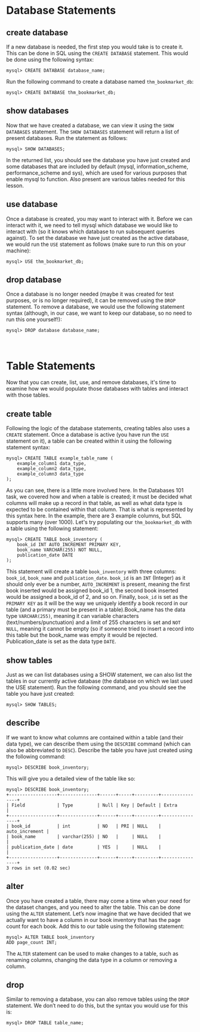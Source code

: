 # Database Statements

## create database

If a new database is needed, the first step you would take is to create it. This can be done in <span style="color: inherit;">SQL</span> using the `CREATE DATABASE` statement. This would be done using the following syntax:

```shell-session
mysql> CREATE DATABASE database_name;
```

Run the following command to create a database named `thm_bookmarket_db`:

```shell-session
mysql> CREATE DATABASE thm_bookmarket_db;
```

## show databases

Now that we have created a database, we can view it using the `SHOW DATABASES` statement. The `SHOW DATABASES` statement will return a list of present databases. Run the statement as follows:

```shell-session
mysql> SHOW DATABASES;
```

In the returned list, you should see the database you have just created and some databases that are included by default (mysql, information_scheme, performance_scheme and sys), which are used for various purposes that enable mysql to function. Also present are various tables needed for this lesson.

## use database

Once a database is created, you may want to interact with it. Before we can interact with it, we need to tell mysql which database we would like to interact with (so it knows which database to run subsequent queries against). To set the database we have just created as the active database, we would run the `USE` statement as follows (make sure to run this on your machine):

```shell-session
mysql> USE thm_bookmarket_db;
```

## drop database

Once a database is no longer needed (maybe it was created for test purposes, or is no longer required), it can be removed using the `DROP` statement. To remove a database, we would use the following statement syntax (although, in our case, we want to keep our database, so no need to run this one yourself!):

```shell-session
mysql> DROP database database_name;
```

&nbsp;

# Table Statements

Now that you can create, list, use, and remove databases, it's time to examine how we would populate those databases with tables and interact with those tables.

## create table

Following the logic of the database statements, creating tables also uses a `CREATE` statement. Once a database is active (you have run the `USE` statement on it), a table can be created within it using the following statement syntax:

```shell-session
mysql> CREATE TABLE example_table_name (
    example_column1 data_type,
    example_column2 data_type,
    example_column3 data_type
);
```

As you can see, there is a little more involved here. In the Databases 101 task, we covered how and when a table is created; it must be decided what columns will make up a record in that table, as well as what data type is expected to be contained within that column. That is what is represented by this syntax here. In the example, there are 3 example columns, but <span style="color: inherit;">SQL</span> supports many (over 1000). Let's try populating our `thm_bookmarket_db` with a table using the following statement:

```shell-session
mysql> CREATE TABLE book_inventory (
    book_id INT AUTO_INCREMENT PRIMARY KEY,
    book_name VARCHAR(255) NOT NULL,
    publication_date DATE
);
```

This statement will create a table `book_inventory` with three columns: `book_id`, `book_name` and `publication_date`. `book_id` is an `INT` (Integer) as it should only ever be a number, `AUTO_INCREMENT` is present, meaning the first book inserted would be assigned book_id 1, the second book inserted would be assigned a book_id of 2, and so on. Finally, `book_id` is set as the `PRIMARY KEY` as it will be the way we uniquely identify a book record in our table (and a primary must be present in a table).Book_name has the data type `VARCHAR(255)`, meaning it can variable characters (text/numbers/punctuation) and a limit of 255 characters is set and `NOT NULL`, meaning it cannot be empty (so if someone tried to insert a record into this table but the book_name was empty it would be rejected. Publication_date is set as the data type `DATE`.

## show tables

Just as we can list databases using a SHOW statement, we can also list the tables in our currently active database (the database on which we last used the USE statement). Run the following command, and you should see the table you have just created:

```shell-session
mysql> SHOW TABLES;
```

## describe

If we want to know what columns are contained within a table (and their data type), we can describe them using the `DESCRIBE` command (which can also be abbreviated to `DESC`). Describe the table you have just created using the following command:

```shell-session
mysql> DESCRIBE book_inventory;
```

This will give you a detailed view of the table like so:

```shell-session
mysql> DESCRIBE book_inventory;
+------------------+--------------+------+-----+---------+----------------+
| Field            | Type         | Null | Key | Default | Extra          |
+------------------+--------------+------+-----+---------+----------------+
| book_id          | int          | NO   | PRI | NULL    | auto_increment |
| book_name        | varchar(255) | NO   |     | NULL    |                |
| publication_date | date         | YES  |     | NULL    |                |
+------------------+--------------+------+-----+---------+----------------+
3 rows in set (0.02 sec)
```

## alter

Once you have created a table, there may come a time when your need for the dataset changes, and you need to alter the table. This can be done using the `ALTER` statement. Let’s now imagine that we have decided that we actually want to have a column in our book inventory that has the page count for each book. Add this to our table using the following statement:

```shell-session
mysql> ALTER TABLE book_inventory
ADD page_count INT;
```

The `ALTER` statement can be used to make changes to a table, such as renaming columns, changing the data type in a column or removing a column.

## drop

Similar to removing a database, you can also remove tables using the `DROP` statement. We don’t need to do this, but the syntax you would use for this is:

```shell-session
mysql> DROP TABLE table_name;
```